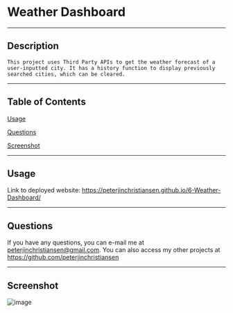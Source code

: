 # Weather Dashboard

---
  
## Description
  
    This project uses Third Party APIs to get the weather forecast of a user-inputted city. It has a history function to display previously searched cities, which can be cleared.

---
  
## Table of Contents
  
[Usage](#usage)
  
[Questions](#questions)

[Screenshot](#screenshot)

---
  
## Usage
  
Link to deployed website: https://peterjinchristiansen.github.io/6-Weather-Dashboard/
  
---
  
## Questions
  
If you have any questions, you can e-mail me at peterjinchristiansen@gmail.com.
You can also access my other projects at https://github.com/peterjinchristiansen
  
---

## Screenshot

![image](https://user-images.githubusercontent.com/82626937/135540169-70156a67-1ac0-416f-881f-3ef08943f20d.png)
